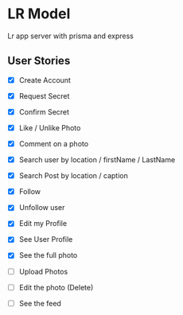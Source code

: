 # LR Model

Lr app server with prisma and express

## User Stories

- [x] Create Account
- [x] Request Secret
- [x] Confirm Secret
- [x] Like / Unlike Photo
- [x] Comment on a photo
- [x] Search user by location / firstName / LastName
- [x] Search Post by location / caption

- [x] Follow
- [x] Unfollow user
- [x] Edit my Profile
- [x] See User Profile
- [x] See the full photo

- [ ] Upload Photos
- [ ] Edit the photo (Delete)
- [ ] See the feed
